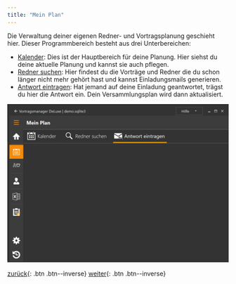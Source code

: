 ```yaml
---
title: "Mein Plan"
---
```


Die Verwaltung deiner eigenen Redner- und Vortragsplanung geschieht hier. 
Dieser Programmbereich besteht aus drei Unterbereichen:

* [Kalender](MeinPlan.md): Dies ist der Hauptbereich für deine Planung. Hier siehst du deine aktuelle Planung und kannst sie auch pflegen.
* [Redner suchen](MeinPlan.md#redner-suchen): Hier findest du die Vorträge und Redner die du schon länger nicht mehr gehört hast und kannst Einladungsmails generieren.
* [Antwort eintragen](MeinPlan.md#antwort-eintragen): Hat jemand auf deine Einladung geantwortet, trägst du hier die Antwort ein. Dein Versammlungsplan wird dann aktualisiert.

![Übersicht](images/MeinPlan.png)

[zurück](Startseite.md){: .btn .btn--inverse}  [weiter](MeinPlanKalender.md){: .btn .btn--inverse}
